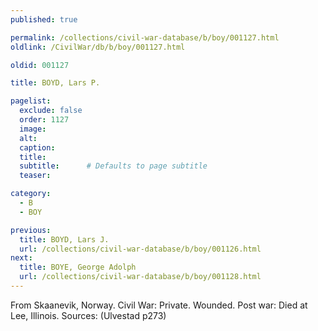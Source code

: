 ```yaml
---
published: true

permalink: /collections/civil-war-database/b/boy/001127.html
oldlink: /CivilWar/db/b/boy/001127.html

oldid: 001127

title: BOYD, Lars P.

pagelist:
  exclude: false
  order: 1127
  image: 
  alt:
  caption:
  title:
  subtitle:      # Defaults to page subtitle
  teaser:

category: 
  - B 
  - BOY

previous:
  title: BOYD, Lars J.
  url: /collections/civil-war-database/b/boy/001126.html  
next:
  title: BOYE, George Adolph
  url: /collections/civil-war-database/b/boy/001128.html   
---
```

From Skaanevik, Norway. Civil War: Private. Wounded. Post war: Died at Lee, Illinois. Sources: (Ulvestad p273)